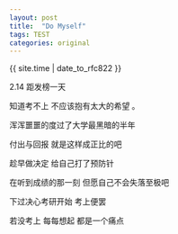 ```yaml
---
layout: post
title:  "Do Myself" 
tags: TEST
categories: original
---
```


{{ site.time | date_to_rfc822 }}

2.14 距发榜一天

知道考不上 不应该抱有太大的希望 。

浑浑噩噩的度过了大学最黑暗的半年

付出与回报 就是这样成正比的吧

趁早做决定 给自己打了预防针

在听到成绩的那一刻 但愿自己不会失落至极吧

下过决心考研开始 考上便罢 

若没考上 每每想起 都是一个痛点


